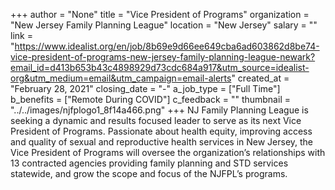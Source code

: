 +++
author = "None"
title = "Vice President of Programs"
organization = "New Jersey Family Planning League"
location = "New Jersey"
salary = ""
link = "https://www.idealist.org/en/job/8b69e9d66ee649cba6ad603862d8be74-vice-president-of-programs-new-jersey-family-planning-league-newark?email_id=d413b653b43c4898929d73cdc684a917&utm_source=idealist-org&utm_medium=email&utm_campaign=email-alerts"
created_at = "February 28, 2021"
closing_date = "-"
a_job_type = ["Full Time"]
b_benefits = ["Remote During COVID"]
c_feedback = ""
thumbnail = "../../images/njfplogo1_8f14a466.png"
+++
NJ Family Planning League is seeking a dynamic and results focused leader to serve as its next Vice President of Programs. Passionate about health equity, improving access and quality of sexual and reproductive health services in New Jersey, the Vice President of Programs will oversee the organization’s relationships with 13 contracted agencies providing family planning and STD services statewide, and grow the scope and focus of the NJFPL’s programs.